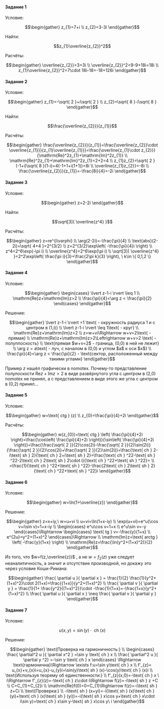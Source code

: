 ﻿#### Задание 1
Условие:

$$\begin{gather}
z_{1}=7+i  \\ 
z_{2}=3-3i
\end{gather}$$

Найти:

$$z_{1}\overline{z_{2}}^2$$

Расчёты:

$$\begin{gather}
\overline{z_{2}}=3+3i  \\ 
\overline{z_{2}}^2=9-9+18i=18i  \\ 
z_{1}\overline{z_{2}}^2=7\cdot 18i-18=-18+126i
\end{gather}$$

#### Задание 2
Условие:

$$\begin{gather}
z_{1}=-\sqrt{ 2 }+i\sqrt{ 2 }  \\ 
z_{2}=\sqrt{ 8 }-i\sqrt{ 8 }
\end{gather}$$

Найти:

$$\frac{\overline{z_{2}}}{z_{1}}$$

Расчёты:

$$\begin{gather}
\frac{\overline{z_{2}}}{z_{1}}=\frac{\overline{z_{2}}\cdot \overline{z_{1}}}{z_{1}\overline{z_{1}}}=\frac{\overline{z_{1}\cdot z_{2}}}{\mathrm{Re}^2z_{1}+\mathrm{Im}^2z_{1}}  \\ 
\mathrm{Re}^2z_{1}+\mathrm{Im}^2z_{1}=2+2=4  \\ 
z_{1}z_{2}=\sqrt{ 2 }(-1+i)\sqrt{ 8 }(1-i)=4(-1+1+i(1+1))=8i  \\ 
\overline{z_{1}z_{2}}=-8i  \\ 
\frac{\overline{z_{2}}}{z_{1}}=-\frac{8i}{4}=-2i
\end{gather}$$

#### Задание 3
Условие:

$$\begin{gather}
z=2-2i
\end{gather}$$

Найти:

$$\sqrt[3]{ \overline{z^4}  }$$

Расчёты:

$$\begin{gather}
z=re^{i\varphi}  \\ 
\arg(2-2i)=-\frac{\pi}{4}  \\ 
\text{abs}(2-2i)=\sqrt{ 4+4 }=2^{3/2} \\ 
z=2^{3/2}\exp\left( -\frac{\pi}{4}i \right)  \\ 
z^4=2^6\exp(-\pi i)  \\ 
\overline{z^4}=2^6\exp(\pi i)  \\ 
\sqrt[3]{ \overline{z^4}  }=2^2\exp\left( \frac{\pi i}{3}+\frac{2\pi k}{3} \right), \ k\in \{ 0,1,2 \}
\end{gather}$$

#### Задание 4
Условие:

$$\begin{gather}
\begin{cases}
\lvert z-1-i \rvert \leq 1  \\ 
\mathrm{Re}z+\mathrm{Im}z>2  \\ 
\frac{\pi}{4}<\arg z < \frac{\pi}{2}
\end{cases}
\end{gather}$$

Решение:

$$\begin{gather}
\lvert z-1-i \rvert =1 \text{ - окружность радиуса 1 и с центром в (1,i)}  \\ 
\lvert z-1-i \rvert \leq 1\text{ - круг}  \\ 
\mathrm{Re}z+\mathrm{Im}z=2  \\ 
z=w+vi\Rightarrow w+v=2\text{ - прямая}  \\ 
\mathrm{Re}z+\mathrm{Im}z>2\Leftrightarrow w+v>2 \text{ - полуплоскость}  \\  
\text{прямая  $w+v=2$  - граница, (0,0) в ней не лежит}  \\ 
\arg z = a\text{ - луч, с началом в  (0,0) и углом $a$ к оси $x$} \\ 
\frac{\pi}{4}<\arg z < \frac{\pi}{2} - \text{сектор, расположенный между такими углами}
\end{gather}$$

Пример $z$ нашёл графически в nomotex. Почему-то представление полулоскости  $\mathrm{Re}z+\mathrm{Im}z>2$  в виде развёрнутого угла с центром в (2,0) nomotex не принял, а с представлением в виде этого же угла с центром в (0,2) принял...
#### Задание 5
Условие:

$$\begin{gather}
w=\text{ ctg } (z)  \\ 
z_{0}=\frac{\pi}{4}+2i
\end{gather}$$

Расчёты:

$$\begin{gather}
w(z_{0})=\text{ ctg } \left( \frac{\pi}{4}+2i \right)=\frac{\cos\left( \frac{\pi}{4}+2i \right)}{\sin\left( \frac{\pi}{4}+2i \right)}=\frac{\frac{\sqrt{ 2 }}{2}\cos(2i)-\frac{\sqrt{ 2 }}{2}\sin(2i)}{\frac{\sqrt{ 2 }}{2}\cos(2i)+\frac{\sqrt{ 2 }}{2}\sin(2i)}=\frac{\text{ ch } 2-i\text{ sh } 2}{\text{ ch } 2+i\text{ sh } 2}=\frac{\text{ ch } ^22-\text{ sh } ^22-2\text{ ch } 2\text{ sh } 2\cdot i}{\text{ ch } ^22+\text{ sh } ^22}=  \\ 
=\frac{1}{\text{ ch } ^22+\text{ sh } ^22}-\frac{2\text{ ch } 2\text{ sh } 2}{\text{ ch } ^22+\text{ sh } ^22}i
\end{gather}$$

#### Задание 6
Условие:

$$\begin{gather}
w=\ln(1+\overline{z})
\end{gather}$$

Решение:

$$\begin{gather}
z=x+iy,\ w=u+vi  \\ 
u+vi=\ln(1+x-iy)  \\ 
\exp(u+vi)=e^u(\cos v+i\sin v)=1+x-iy  \\ 
\begin{cases}
e^u\cos v=1+x  \\ 
e^u\sin v=-y
\end{cases}\Rightarrow \begin{cases}
\text{ tg } v=-\frac{y}{1+x}  \\ 
e^{2u}=y^2+(1+x)^2
\end{cases}\Rightarrow   \\ 
\mathrm{Im}z=\text{ arctg } \left( -\frac{y}{1+x} \right)  \\ 
\mathrm{Re}z=\frac{\ln(y^2+(1+x)^2)}{2}
\end{gather}$$

Из того, что  $w=f(z,\overline{z})$ , а не  $w=f_{2}(z)$  уже следует неаналитичность, а значит и отсутствие производной, но докажу это через условие Коши-Римана:

$$\begin{gather}
\frac{ \partial u }{ \partial x } = \frac{1}{2} \frac{1}{y^2+(1+x)^2}\cdot 2(1+x)=\frac{{1+x}}{y^2+(1+x)^2}  \\ 
\frac{ \partial v }{ \partial y } = \frac{1}{1+ \frac{y^2}{(1+x)^2}}\cdot -\frac{1}{1+x}=-\frac{1+x}{y^2+(1+x)^2}  \\ 
\frac{ \partial u }{ \partial x } \neq \frac{ \partial v }{ \partial y } 
\end{gather}$$

#### Задание 7
Условие:

$$u(x,y)=\sin(y)\cdot \text{ ch } (x)$$

Решение:

$$\begin{gather}
\text{Проверка на гармоничность:}  \\ 
\begin{cases}
\frac{ \partial^2 u }{ \partial x^2 } =\sin y \text{ ch } x  \\ 
\frac{ \partial^2 u }{ \partial y ^2} =-\sin y \text{ ch } x
\end{cases} \Rightarrow \text{гармонична}\Rightarrow \exists f:u=\sin y\text{ ch } x  \\ 
f'_{z}= u_{x}+v_{x}i=u_{x}-u_{y}i=\sin(y)\text{ sh } (x)-\cos(y)\text{ ch } (x)i  \\ 
\text{Используя теорему об единственности:}  \\ 
f'_{z}(x,0)=-\text{ ch } x \ i\Rightarrow f'_{z}(z)=-\text{ ch } z\cdot i\Rightarrow f(z)=-i\text{ sh } z +C  \\ 
C=C_{1}+C_{2}i  \\ 
\mathrm{Re}f(0)=0=C_{1}\Rightarrow f(z)=-i\text{ sh } z+Ci \\ 
\text{Проверка:}  \\ 
-i\text{ sh } (x+yi)=-i(\text{ sh } (x)\text{ ch } (yi)+\text{ ch } (x)\text{ sh } (yi))=-i(\text{ sh } x\cos y+\text{ ch } x\cdot i\sin y)=\text{ ch } x\sin y-\text{ sh } x\cos y\ i
\end{gather}$$






